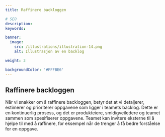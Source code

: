 ```yaml
---
title: Raffinere backloggen

# SEO
description:
keywords:

banner:
  image:
    src: /illustrations/illustration-14.png
    alt: Illustrasjon av en backlog

weight: 3

backgroundColor: '#FFFBE6'
---
```


## Raffinere backloggen

Når vi snakker om å raffinere backloggen, betyr det at vi detaljerer, estimerer og prioriterer oppgavene som
ligger i teamets backlog. Dette er en kontinuerlig prosess, og det er produkteiere, smidigveiledere
og teamet sammen som spesifiserer oppgavene. Teamet kan invitere eksterne til å hjelpe til med å raffinere, for eksempel når de trenger å få bedre forståelse for en oppgave.
